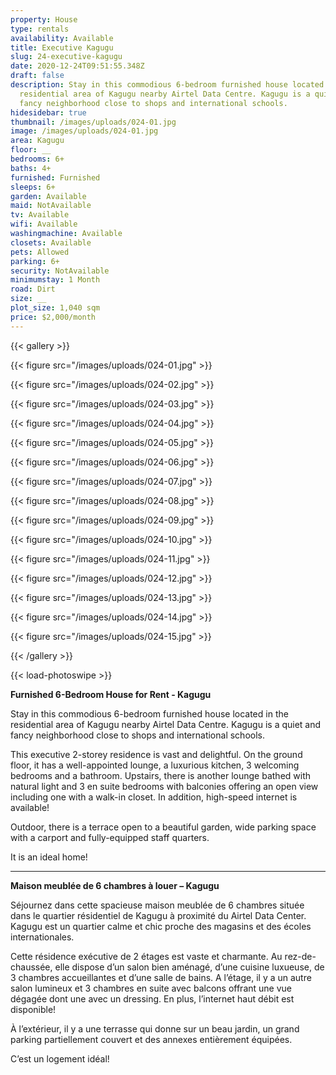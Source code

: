```yaml
---
property: House
type: rentals
availability: Available
title: Executive Kagugu
slug: 24-executive-kagugu
date: 2020-12-24T09:51:55.348Z
draft: false
description: Stay in this commodious 6-bedroom furnished house located in the
  residential area of Kagugu nearby Airtel Data Centre. Kagugu is a quiet and
  fancy neighborhood close to shops and international schools.
hidesidebar: true
thumbnail: /images/uploads/024-01.jpg
image: /images/uploads/024-01.jpg
area: Kagugu
floor: __
bedrooms: 6+
baths: 4+
furnished: Furnished
sleeps: 6+
garden: Available
maid: NotAvailable
tv: Available
wifi: Available
washingmachine: Available
closets: Available
pets: Allowed
parking: 6+
security: NotAvailable
minimumstay: 1 Month
road: Dirt
size: __
plot_size: 1,040 sqm
price: $2,000/month
---
```

{{< gallery >}}

{{< figure src="/images/uploads/024-01.jpg" >}}

{{< figure src="/images/uploads/024-02.jpg" >}}

{{< figure src="/images/uploads/024-03.jpg" >}}

{{< figure src="/images/uploads/024-04.jpg" >}}

{{< figure src="/images/uploads/024-05.jpg" >}}

{{< figure src="/images/uploads/024-06.jpg" >}}

{{< figure src="/images/uploads/024-07.jpg" >}}

{{< figure src="/images/uploads/024-08.jpg" >}}

{{< figure src="/images/uploads/024-09.jpg" >}}

{{< figure src="/images/uploads/024-10.jpg" >}}

{{< figure src="/images/uploads/024-11.jpg" >}}

{{< figure src="/images/uploads/024-12.jpg" >}}

{{< figure src="/images/uploads/024-13.jpg" >}}

{{< figure src="/images/uploads/024-14.jpg" >}}

{{< figure src="/images/uploads/024-15.jpg" >}}

{{< /gallery >}}

{{< load-photoswipe >}}

**Furnished 6-Bedroom House for Rent - Kagugu**

Stay in this commodious 6-bedroom furnished house located in the residential area of Kagugu nearby Airtel Data Centre. Kagugu is a quiet and fancy neighborhood close to shops and international schools.

This executive 2-storey residence is vast and delightful. On the ground floor, it has a well-appointed lounge, a luxurious kitchen, 3 welcoming bedrooms and a bathroom. Upstairs, there is another lounge bathed with natural light and 3 en suite bedrooms with balconies offering an open view including one with a walk-in closet. In addition, high-speed internet is available!

Outdoor, there is a terrace open to a beautiful garden, wide parking space with a carport and fully-equipped staff quarters. 

It is an ideal home!

---

**Maison meublée de 6 chambres à louer – Kagugu**

Séjournez dans cette spacieuse maison meublée de 6 chambres située dans le quartier résidentiel de Kagugu à proximité du Airtel Data Center. Kagugu est un quartier calme et chic proche des magasins et des écoles internationales.

Cette résidence exécutive de 2 étages est vaste et charmante. Au rez-de-chaussée, elle dispose d’un salon bien aménagé, d’une cuisine luxueuse, de 3 chambres accueillantes et d’une salle de bains. A l’étage, il y a un autre salon lumineux et 3 chambres en suite avec balcons offrant une vue dégagée dont une avec un dressing. En plus, l’internet haut débit est disponible!

À l’extérieur, il y a une terrasse qui donne sur un beau jardin, un grand parking partiellement couvert et des annexes entièrement équipées.

C’est un logement idéal!